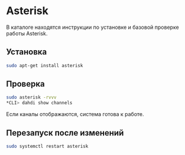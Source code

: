 # Asterisk

В каталоге находятся инструкции по установке и базовой проверке работы Asterisk.

## Установка
```bash
sudo apt-get install asterisk
```

## Проверка
```bash
sudo asterisk -rvvv
*CLI> dahdi show channels
```
Если каналы отображаются, система готова к работе.

## Перезапуск после изменений
```bash
sudo systemctl restart asterisk
```
